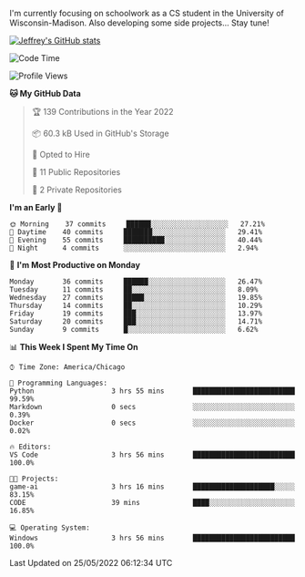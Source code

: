 

I'm currently focusing on schoolwork as a CS student in the University of Wisconsin-Madison.
Also developing some side projects...
Stay tune!

<!-- [![wakatime](https://wakatime.com/badge/user/99a12255-d5fa-4530-a56f-b1f6efe8669d.svg?style=for-the-badge)](https://wakatime.com/@99a12255-d5fa-4530-a56f-b1f6efe8669d) -->

[![Jeffrey's GitHub stats](https://github-readme-stats.vercel.app/api?username=slijeff&count_private=true&show_icons=true)](https://github.com/anuraghazra/github-readme-stats)

<!-- [![Jeffrey's wakatime stats](https://github-readme-stats.vercel.app/api/wakatime?username=slijeff&custom_title=Coding+Time+Last+Week)](https://github.com/slijeff/github-readme-stats) -->

<!-- [![Top Langs](https://github-readme-stats.vercel.app/api/top-langs/?username=slijeff&count_private=true&langs_count=8&hide=javascript&custom_title=Repo+Languages)](https://github.com/anuraghazra/github-readme-stats) -->

<!--START_SECTION:waka-->
![Code Time](http://img.shields.io/badge/Code%20Time-0%20secs-blue)

![Profile Views](http://img.shields.io/badge/Profile%20Views-0-blue)

**🐱 My GitHub Data** 

> 🏆 139 Contributions in the Year 2022
 > 
> 📦 60.3 kB Used in GitHub's Storage 
 > 
> 💼 Opted to Hire
 > 
> 📜 11 Public Repositories 
 > 
> 🔑 2 Private Repositories  
 > 
**I'm an Early 🐤** 

```text
🌞 Morning    37 commits     ██████░░░░░░░░░░░░░░░░░░░   27.21% 
🌆 Daytime    40 commits     ███████░░░░░░░░░░░░░░░░░░   29.41% 
🌃 Evening    55 commits     ██████████░░░░░░░░░░░░░░░   40.44% 
🌙 Night      4 commits      ░░░░░░░░░░░░░░░░░░░░░░░░░   2.94%

```
📅 **I'm Most Productive on Monday** 

```text
Monday       36 commits     ██████░░░░░░░░░░░░░░░░░░░   26.47% 
Tuesday      11 commits     ██░░░░░░░░░░░░░░░░░░░░░░░   8.09% 
Wednesday    27 commits     █████░░░░░░░░░░░░░░░░░░░░   19.85% 
Thursday     14 commits     ██░░░░░░░░░░░░░░░░░░░░░░░   10.29% 
Friday       19 commits     ███░░░░░░░░░░░░░░░░░░░░░░   13.97% 
Saturday     20 commits     ███░░░░░░░░░░░░░░░░░░░░░░   14.71% 
Sunday       9 commits      █░░░░░░░░░░░░░░░░░░░░░░░░   6.62%

```


📊 **This Week I Spent My Time On** 

```text
⌚︎ Time Zone: America/Chicago

💬 Programming Languages: 
Python                   3 hrs 55 mins       █████████████████████████   99.59% 
Markdown                 0 secs              ░░░░░░░░░░░░░░░░░░░░░░░░░   0.39% 
Docker                   0 secs              ░░░░░░░░░░░░░░░░░░░░░░░░░   0.02%

🔥 Editors: 
VS Code                  3 hrs 56 mins       █████████████████████████   100.0%

🐱‍💻 Projects: 
game-ai                  3 hrs 16 mins       ████████████████████░░░░░   83.15% 
CODE                     39 mins             ████░░░░░░░░░░░░░░░░░░░░░   16.85%

💻 Operating System: 
Windows                  3 hrs 56 mins       █████████████████████████   100.0%

```


 Last Updated on 25/05/2022 06:12:34 UTC
<!--END_SECTION:waka-->
